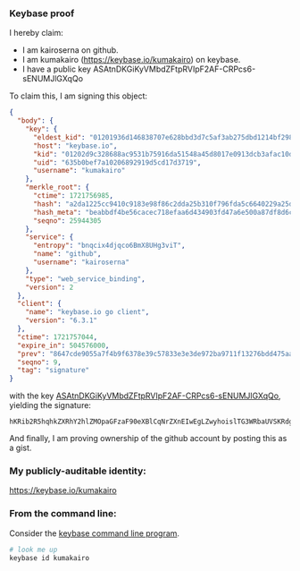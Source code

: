 ### Keybase proof

I hereby claim:

  * I am kairoserna on github.
  * I am kumakairo (https://keybase.io/kumakairo) on keybase.
  * I have a public key ASAtnDKGiKyVMbdZFtpRVIpF2AF-CRPcs6-sENUMJlGXqQo

To claim this, I am signing this object:

```json
{
  "body": {
    "key": {
      "eldest_kid": "01201936d146838707e628bbd3d7c5af3ab275dbd1214bf298ccced251756611e1e40a",
      "host": "keybase.io",
      "kid": "01202d9c328688ac9531b75916da51548a45d8017e0913dcb3afac10d50c265197a90a",
      "uid": "635b0bef7a10206892919d5cd17d3719",
      "username": "kumakairo"
    },
    "merkle_root": {
      "ctime": 1721756985,
      "hash": "a2da1225cc9410c9183e98f86c2dda25b310f796fda5c6640229a25d2299c7416a298fa523a314f2443b919027ca5ed4edb6ab11c7c9af7097054eadf3d76971",
      "hash_meta": "beabbdf4be56cacec718efaa6d434903fd47a6e500a87df8d6c72fbdb5ad32ac",
      "seqno": 25944305
    },
    "service": {
      "entropy": "bnqcix4djqco6BmX8UHg3viT",
      "name": "github",
      "username": "kairoserna"
    },
    "type": "web_service_binding",
    "version": 2
  },
  "client": {
    "name": "keybase.io go client",
    "version": "6.3.1"
  },
  "ctime": 1721757044,
  "expire_in": 504576000,
  "prev": "8647cde9055a7f4b9f6378e39c57833e3e3de972ba9711f13276bdd475aa9005",
  "seqno": 9,
  "tag": "signature"
}
```

with the key [ASAtnDKGiKyVMbdZFtpRVIpF2AF-CRPcs6-sENUMJlGXqQo](https://keybase.io/kumakairo), yielding the signature:

```
hKRib2R5hqhkZXRhY2hlZMOpaGFzaF90eXBlCqNrZXnEIwEgLZwyhoislTG3WRbaUVSKRdgBfgkT3LOvrBDVDCZRl6kKp3BheWxvYWTESpcCCcQghkfN6QVaf0ufY3jjnFeDPj496XK6lxHxMna91HWqkAXEICDfaAOUKyZt0CBnt9oAEiGw8tUpFPdAr9N792v5vGtdAgHCo3NpZ8RAt7+Hcc08E1R+28Ij4VD1NQ3HGr1erp/3VJ4Cd4d8Ea+gCCbwKxa8ZhofU8VDucMaF1SLItgh7UrtOCDZJ+gEAahzaWdfdHlwZSCkaGFzaIKkdHlwZQildmFsdWXEIIyljLd4D8qsJSpKQsJl+TGc2iJINHMEEu8apawMwpN1o3RhZ80CAqd2ZXJzaW9uAQ==

```

And finally, I am proving ownership of the github account by posting this as a gist.

### My publicly-auditable identity:

https://keybase.io/kumakairo

### From the command line:

Consider the [keybase command line program](https://keybase.io/download).

```bash
# look me up
keybase id kumakairo
```
